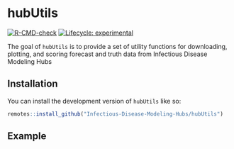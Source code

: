 
<!-- README.md is generated from README.Rmd. Please edit that file -->

# hubUtils

<!-- badges: start -->

[![R-CMD-check](https://github.com/Infectious-Disease-Modeling-Hubs/hubUtils/actions/workflows/R-CMD-check.yaml/badge.svg)](https://github.com/Infectious-Disease-Modeling-Hubs/hubUtils/actions/workflows/R-CMD-check.yaml)
[![Lifecycle:
experimental](https://img.shields.io/badge/lifecycle-experimental-orange.svg)](https://lifecycle.r-lib.org/articles/stages.html#experimental)
<!-- badges: end -->

The goal of `hubUtils` is to provide a set of utility functions for
downloading, plotting, and scoring forecast and truth data from
Infectious Disease Modeling Hubs

## Installation

You can install the development version of `hubUtils` like so:

``` r
remotes::install_github("Infectious-Disease-Modeling-Hubs/hubUtils")
```

## Example
